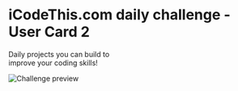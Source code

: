 # iCodeThis.com daily challenge - User Card 2
Daily projects you can build to<br>
<span style="color: ##804edd;">improve</span> your coding skills!

![Challenge preview](https://shismqklzntzxworibfn.supabase.co/storage/v1/object/public/previews/2fa5c507-758a-489f-bcc8-956b0c6f5d8e.png)
